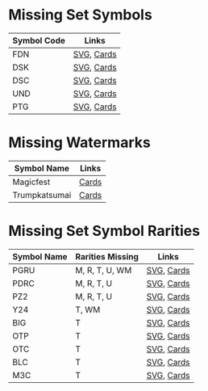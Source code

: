 # Missing Set Symbols
| Symbol Code   | Links         |
| ------------- | ------------- |
| FDN |[SVG](https://svgs.scryfall.io/sets/fdn.svg), [Cards](https://scryfall.com/sets/fdn) |
| DSK |[SVG](https://svgs.scryfall.io/sets/dsk.svg), [Cards](https://scryfall.com/sets/dsk) |
| DSC |[SVG](https://svgs.scryfall.io/sets/dsc.svg), [Cards](https://scryfall.com/sets/dsc) |
| UND |[SVG](https://svgs.scryfall.io/sets/und.svg), [Cards](https://scryfall.com/sets/tund) |
| PTG |[SVG](https://svgs.scryfall.io/sets/ptg.svg), [Cards](https://scryfall.com/sets/ptg) |

# Missing Watermarks
| Symbol Name   | Links         |
| ------------- | ------------- |
| Magicfest | [Cards](https://scryfall.com/search?q=watermark:magicfest) |
| Trumpkatsumai | [Cards](https://scryfall.com/search?q=watermark:trumpkatsumai) |

# Missing Set Symbol Rarities
| Symbol Name   | Rarities Missing | Links |
| ------------- | ---------------- | ----- |
| PGRU | M, R, T, U, WM |[SVG](https://svgs.scryfall.io/sets/pgru.svg), [Cards](https://scryfall.com/sets/ptg) |
| PDRC | M, R, T, U |[SVG](https://svgs.scryfall.io/sets/pdrc.svg), [Cards](https://scryfall.com/sets/ptg) |
| PZ2 | M, R, T, U |[SVG](https://svgs.scryfall.io/sets/pz2.svg), [Cards](https://scryfall.com/sets/ptg) |
| Y24 | T, WM |[SVG](https://svgs.scryfall.io/sets/y24.svg), [Cards](https://scryfall.com/sets/ptg) |
| BIG | T |[SVG](https://svgs.scryfall.io/sets/big.svg), [Cards](https://scryfall.com/sets/ptg) |
| OTP | T |[SVG](https://svgs.scryfall.io/sets/otp.svg), [Cards](https://scryfall.com/sets/ptg) |
| OTC | T |[SVG](https://svgs.scryfall.io/sets/otc.svg), [Cards](https://scryfall.com/sets/ptg) |
| BLC | T |[SVG](https://svgs.scryfall.io/sets/blc.svg), [Cards](https://scryfall.com/sets/ptg) |
| M3C | T |[SVG](https://svgs.scryfall.io/sets/m3c.svg), [Cards](https://scryfall.com/sets/ptg) |
